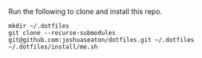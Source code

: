 Run the following to clone and install this repo.
```console
mkdir ~/.dotfiles
git clone --recurse-submodules git@github.com:joshuaseaton/dotfiles.git ~/.dotfiles
~/.dotfiles/install/me.sh

